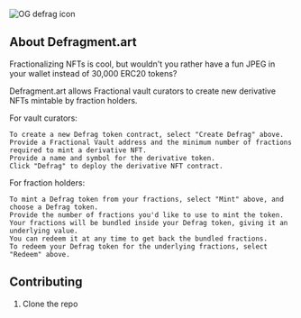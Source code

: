 ![OG defrag icon](https://images.app.goo.gl/enbUjmmmcYPLPqmCA) 

## About Defragment.art

Fractionalizing NFTs is cool, but wouldn't you rather have a fun JPEG in your wallet instead of 30,000 ERC20 tokens?

Defragment.art allows Fractional vault curators to create new derivative NFTs mintable by fraction holders.

For vault curators:

    To create a new Defrag token contract, select "Create Defrag" above.
    Provide a Fractional Vault address and the minimum number of fractions required to mint a derivative NFT.
    Provide a name and symbol for the derivative token.
    Click "Defrag" to deploy the derivative NFT contract.

For fraction holders:

    To mint a Defrag token from your fractions, select "Mint" above, and choose a Defrag token.
    Provide the number of fractions you'd like to use to mint the token.
    Your fractions will be bundled inside your Defrag token, giving it an underlying value.
    You can redeem it at any time to get back the bundled fractions.
    To redeem your Defrag token for the underlying fractions, select "Redeem" above.

## Contributing

1) Clone the repo 


